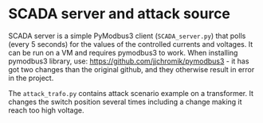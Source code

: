 # SCADA server and attack source

SCADA server is a simple PyModbus3 client (`SCADA_server.py`) that polls (every 5 seconds) for the values of the controlled currents and voltages. It can be run on a VM and requires pymodbus3 to work. 
When installing pymodbus3 library, use: https://github.com/jjchromik/pymodbus3 - it has got two changes than the original github, and they otherwise result in error in the project.

The `attack_trafo.py` contains attack scenario example on a transformer. It changes the switch position several times including a change making it reach too high voltage. 